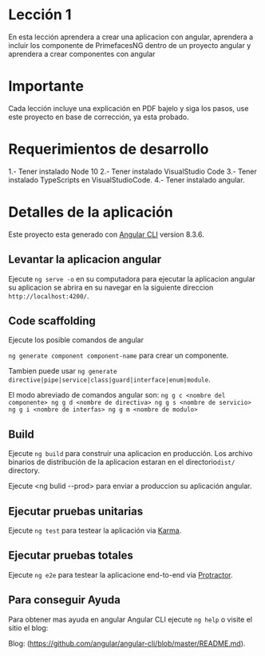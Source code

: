 # Lección 1
En esta lección aprendera a crear una aplicacion con angular, aprendera a incluir los componente de PrimefacesNG dentro de un proyecto angular y aprendera a crear componentes con angular

# Importante

Cada lección incluye una explicación en PDF bajelo y siga los pasos, use este proyecto en base de corrección, ya esta probado.

# Requerimientos de desarrollo

  1.- Tener instalado Node 10
  2.- Tener instalado VisualStudio Code
  3.- Tener instalado TypeScripts en VisualStudioCode.
  4.- Tener instalado angular.

# Detalles de la aplicación

Este proyecto esta generado con [Angular CLI](https://github.com/angular/angular-cli) version 8.3.6.

## Levantar la aplicacion angular

Ejecute `ng serve -o`  en su computadora para ejecutar la aplicacion angular
su aplicacion se abrira en su navegar en la siguiente direccion `http://localhost:4200/`. 

## Code scaffolding

Ejecute los posible comandos de angular

`ng generate component component-name` para crear un componente. 

Tambien puede usar `ng generate directive|pipe|service|class|guard|interface|enum|module`.

El modo abreviado de comandos angular son:
`ng g c <nombre del componente>
ng g d <nombre de directiva>
ng g s <nombre de servicio>
ng g i <nombre de interfas>
ng g m <nombre de modulo>`

## Build

Ejecute `ng build` para construir una aplicacion en producción. 
Los archivo binarios de distribución de la aplicacion estaran en el directorio`dist/` directory. 

Ejecute <ng bulid --prod>  para enviar a produccion su aplicación angular.

## Ejecutar pruebas unitarias

Ejecute `ng test` para testear la aplicación via [Karma](https://karma-runner.github.io).

## Ejecutar pruebas totales

Ejecute `ng e2e`  para testear la aplicacione end-to-end via [Protractor](http://www.protractortest.org/).

## Para conseguir Ayuda

Para obtener mas ayuda en angular Angular CLI ejecute `ng help` o visite el sitio el blog:

Blog: (https://github.com/angular/angular-cli/blob/master/README.md).
